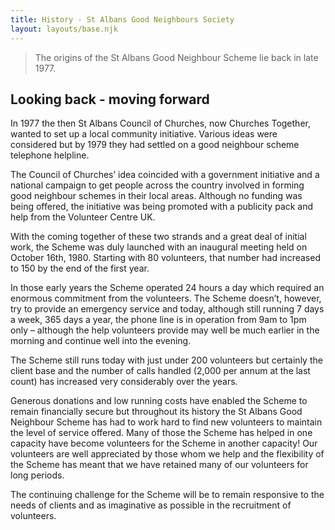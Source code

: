 ```yaml
---
title: History - St Albans Good Neighbours Society
layout: layouts/base.njk
---
```

> The origins of the St Albans Good Neighbour Scheme lie back in late 1977.

## Looking back - moving forward

In 1977 the then St Albans Council of Churches, now Churches Together, wanted to set up a local community initiative.  Various ideas were considered but by 1979 they had settled on a good neighbour scheme telephone helpline.

The Council of Churches’ idea coincided with a government initiative and a national campaign to get people across the country involved in forming good neighbour schemes in their local areas. Although no funding was being offered, the initiative was being promoted with a publicity pack and help from the Volunteer Centre UK.

With the coming together of these two strands and a great deal of initial work, the Scheme was duly launched with an inaugural meeting held on October 16th, 1980. Starting with 80 volunteers, that number had increased to 150 by the end of the first year.

In those early years the Scheme operated 24 hours a day which required an enormous commitment from the volunteers.  The Scheme doesn’t, however, try to provide an emergency service and today, although still running 7 days a week, 365 days a year, the phone line is in operation from 9am to 1pm only – although the help volunteers provide may well be much earlier in the morning and continue well into the evening.

The Scheme still runs today with just under 200 volunteers but certainly the client base and the number of calls handled (2,000 per annum at the last count) has increased very considerably over the years.

Generous donations and low running costs have enabled the Scheme to remain financially secure but throughout its history the St Albans Good Neighbour Scheme has had to work hard to find new volunteers to maintain the level of service offered.  Many of those the Scheme has helped in one capacity have become volunteers for the Scheme in another capacity! Our volunteers are well appreciated by those whom we help and the flexibility of the Scheme has meant that we have retained many of our volunteers for long periods.

The continuing challenge for the Scheme will be to remain responsive to the needs of clients and as imaginative as possible in the recruitment of volunteers.

